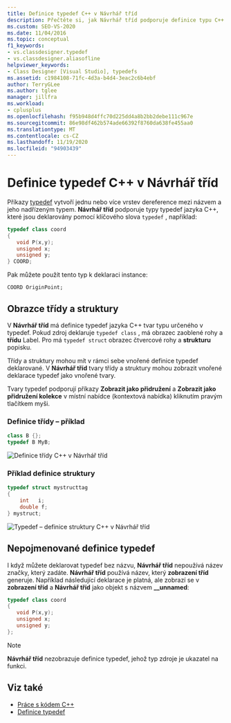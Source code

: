 ```yaml
---
title: Definice typedef C++ v Návrhář tříd
description: Přečtěte si, jak Návrhář tříd podporuje definice typu C++ typedef deklarované s klíčovým slovem typedef.
ms.custom: SEO-VS-2020
ms.date: 11/04/2016
ms.topic: conceptual
f1_keywords:
- vs.classdesigner.typedef
- vs.classdesigner.aliasofline
helpviewer_keywords:
- Class Designer [Visual Studio], typedefs
ms.assetid: c1984108-71fc-4d3a-b4d4-3eac2c6b4ebf
author: TerryGLee
ms.author: tglee
manager: jillfra
ms.workload:
- cplusplus
ms.openlocfilehash: f95b948d4ffc70d225dd4a8b2bb2debe111c967e
ms.sourcegitcommit: 86e98df462b574ade66392f8760da638fe455aa0
ms.translationtype: MT
ms.contentlocale: cs-CZ
ms.lasthandoff: 11/19/2020
ms.locfileid: "94903439"
---
```

# <a name="c-typedefs-in-class-designer"></a>Definice typedef C++ v Návrhář tříd

Příkazy [typedef](/cpp/cpp/aliases-and-typedefs-cpp#typedefs) vytvoří jednu nebo více vrstev dereference mezi názvem a jeho nadřízeným typem. **Návrhář tříd** podporuje typy typedef jazyka C++, které jsou deklarovány pomocí klíčového slova `typedef` , například:

```cpp
typedef class coord
{
   void P(x,y);
   unsigned x;
   unsigned y;
} COORD;
```

Pak můžete použít tento typ k deklaraci instance:

`COORD OriginPoint;`

## <a name="class-and-struct-shapes"></a>Obrazce třídy a struktury

V **Návrhář tříd** má definice typedef jazyka C++ tvar typu určeného v typedef. Pokud zdroj deklaruje `typedef class` , má obrazec zaoblené rohy a **třídu** Label. Pro má `typedef struct` obrazec čtvercové rohy a **strukturu** popisku.

Třídy a struktury mohou mít v rámci sebe vnořené definice typedef deklarované. V **Návrhář tříd** tvary třídy a struktury mohou zobrazit vnořené deklarace typedef jako vnořené tvary.

Tvary typedef podporují příkazy **Zobrazit jako přidružení** a **Zobrazit jako přidružení kolekce** v místní nabídce (kontextová nabídka) kliknutím pravým tlačítkem myši.

### <a name="class-typedef-example"></a>Definice třídy – příklad

```cpp
class B {};
typedef B MyB;
```

![Definice třídy C++ v Návrhář tříd](media/cpp-class-typedef.png)

### <a name="struct-typedef-example"></a>Příklad definice struktury

```cpp
typedef struct mystructtag
{
    int   i;
    double f;
} mystruct;
```

![Typedef – definice struktury C++ v Návrhář tříd](media/cpp-struct-typedef.png)

## <a name="unnamed-typedefs"></a>Nepojmenované definice typedef

I když můžete deklarovat typedef bez názvu, **Návrhář tříd** nepoužívá název značky, který zadáte. **Návrhář tříd** používá název, který **zobrazení tříd** generuje. Například následující deklarace je platná, ale zobrazí se v **zobrazení tříd** a **Návrhář tříd** jako objekt s názvem **__unnamed**:

```cpp
typedef class coord
{
   void P(x,y);
   unsigned x;
   unsigned y;
};
```

> [!NOTE]
> **Návrhář tříd** nezobrazuje definice typedef, jehož typ zdroje je ukazatel na funkci.

## <a name="see-also"></a>Viz také

- [Práce s kódem C++](working-with-visual-cpp-code.md)
- [Definice typedef](/cpp/cpp/aliases-and-typedefs-cpp#typedefs)
